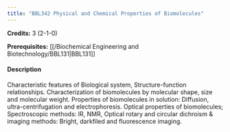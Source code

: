```yaml
---
title: "BBL342 Physical and Chemical Properties of Biomolecules"
---
```

**Credits:** 3 (2-1-0)

**Prerequisites:** [[/Biochemical Engineering and Biotechnology/BBL131|BBL131]]

#### Description
Characteristic features of Biological system, Structure-function relationships. Characterization of biomolecules by molecular shape, size and molecular weight. Properties of biomolecules in solution: Diffusion, ultra-centrifugation and electrophoresis. Optical properties of biomolecules; Spectroscopic methods: IR, NMR, Optical rotary and circular dichroism & imaging methods: Bright, darkfiled and fluorescence imaging.